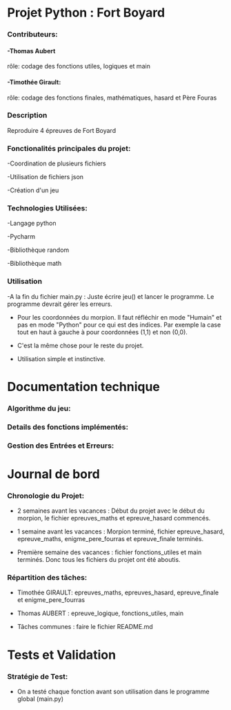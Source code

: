 # Projet Python : Fort Boyard
### Contributeurs:
#### -Thomas Aubert
rôle: codage des fonctions utiles, logiques et main
#### -Timothée Girault:
rôle: codage des fonctions finales, mathématiques, hasard et Père Fouras
### Description
Reproduire 4 épreuves de Fort Boyard

### Fonctionalités principales du projet:
-Coordination de plusieurs fichiers

-Utilisation de fichiers json

-Création d'un jeu

### Technologies Utilisées:
-Langage python	

-Pycharm

-Bibliothèque random	

-Bibliothèque math
### Utilisation
-A la fin du fichier main.py : Juste écrire jeu() et lancer le programme. Le programme devrait gérer les erreurs.

- Pour les coordonnées du morpion. Il faut réfléchir en mode "Humain" et pas en mode "Python" pour ce qui est des indices. Par exemple la case tout en haut à gauche à pour coordonnées (1,1) et non (0,0).
  
- C'est la même chose pour le reste du projet.
  
- Utilisation simple et instinctive.
    
# Documentation technique
### Algorithme du jeu:
### Details des fonctions implémentés:
### Gestion des Entrées et Erreurs:
# Journal de bord
### Chronologie du Projet:
- 2 semaines avant les vacances : Début du projet avec le début du morpion, le fichier epreuves_maths et epreuve_hasard commencés.

- 1 semaine avant les vacances : Morpion terminé, fichier epreuve_hasard, epreuve_maths, enigme_pere_fourras et epreuve_finale terminés.

- Première semaine des vacances : fichier fonctions_utiles et main terminés. Donc tous les fichiers du projet ont été aboutis.
 

### Répartition des tâches:
- Timothée GIRAULT: epreuves_maths, epreuves_hasard, epreuve_finale et enigme_pere_fourras

- Thomas AUBERT : epreuve_logique, fonctions_utiles, main

- Tâches communes : faire le fichier README.md
# Tests et Validation
### Stratégie de Test:
- On a testé chaque fonction avant son utilisation dans le programme global (main.py)
